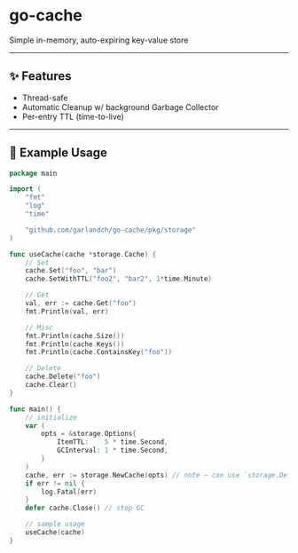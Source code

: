 # go-cache

Simple in-memory, auto-expiring key-value store 

---

## ✨ Features
- Thread-safe
- Automatic Cleanup w/ background Garbage Collector
- Per-entry TTL (time-to-live)

---

## 🚀 Example Usage

```go
package main

import (
	"fmt"
	"log"
	"time"

	"github.com/garlandch/go-cache/pkg/storage"
)

func useCache(cache *storage.Cache) {
	// Set
	cache.Set("foo", "bar")
	cache.SetWithTTL("foo2", "bar2", 1*time.Minute)

	// Get
	val, err := cache.Get("foo")
	fmt.Println(val, err)

	// Misc
	fmt.Println(cache.Size())
	fmt.Println(cache.Keys())
	fmt.Println(cache.ContainsKey("foo"))

	// Delete
	cache.Delete("foo")
	cache.Clear()
}

func main() {
	// initialize
	var (
		opts = &storage.Options{
			ItemTTL:    5 * time.Second,
			GCInterval: 1 * time.Second,
		}
	)
	cache, err := storage.NewCache(opts) // note – can use `storage.DefaultCacheOptions`
	if err != nil {
		log.Fatal(err)
	}
	defer cache.Close() // stop GC

	// sample usage
	useCache(cache)
}
